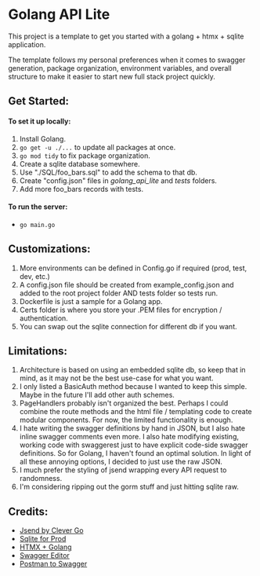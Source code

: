 # Golang API Lite

This project is a template to get you started with a golang + htmx + sqlite application.

The template follows my personal preferences when it comes to swagger generation, package organization, environment variables, and overall structure to make it easier to start new full stack project quickly.

## Get Started:

#### To set it up locally:

1. Install Golang.
2. `go get -u ./...` to update all packages at once.
3. `go mod tidy` to fix package organization.
4. Create a sqlite database somewhere.
5. Use "./SQL/foo_bars.sql" to add the schema to that db.
6. Create "config.json" files in _golang_api_lite_ and _tests_ folders.
7. Add more foo_bars records with tests.

#### To run the server:

- `go main.go`

## Customizations:

1. More environments can be defined in Config.go if required (prod, test, dev, etc.)
2. A config.json file should be created from example_config.json and added to the root project folder AND tests folder so tests run.
3. Dockerfile is just a sample for a Golang app.
4. Certs folder is where you store your .PEM files for encryption / authentication.
5. You can swap out the sqlite connection for different db if you want.

## Limitations:

1. Architecture is based on using an embedded sqlite db, so keep that in mind, as it may not be the best use-case for what you want.
2. I only listed a BasicAuth method because I wanted to keep this simple. Maybe in the future I'll add other auth schemes.
3. PageHandlers probably isn't organized the best. Perhaps I could combine the route methods and the html file / templating code to create modular components. For now, the limited functionality is enough.
4. I hate writing the swagger definitions by hand in JSON, but I also hate inline swagger comments even more. I also hate modifying existing, working code with swaggerest just to have explicit code-side swagger definitions. So for Golang, I haven't found an optimal solution. In light of all these annoying options, I decided to just use the raw JSON.
5. I much prefer the styling of jsend wrapping every API request to randomness.
6. I'm considering ripping out the gorm stuff and just hitting sqlite raw.

## Credits:

- [Jsend by Clever Go](https://github.com/clevergo/jsend)
- [Sqlite for Prod](https://www.youtube.com/watch?v=XcAYkriuQ1o)
- [HTMX + Golang](https://www.youtube.com/watch?v=r-GSGH2RxJs)
- [Swagger Editor](https://editor.swagger.io/)
- [Postman to Swagger](https://metamug.com/util/postman-to-swagger/)
